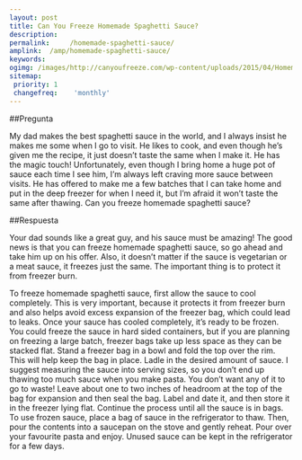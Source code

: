 ```yaml
---
layout: post
title: Can You Freeze Homemade Spaghetti Sauce?  
description: 
permalink:     /homemade-spaghetti-sauce/
amplink:  /amp/homemade-spaghetti-sauce/
keywords: 
ogimg: /images/http://canyoufreeze.com/wp-content/uploads/2015/04/Homemade-Spaghetti-Sauce-300x199.jpg.png
sitemap:
 priority: 1
 changefreq:    'monthly'
---
```




##Pregunta

My dad makes the best spaghetti sauce in the world, and I always insist he makes me some when I go to visit. He likes to cook, and even though he’s given me the recipe, it just doesn’t taste the same when I make it. He has the magic touch! Unfortunately, even though I bring home a huge pot of sauce each time I see him, I’m always left craving more sauce between visits. He has offered to make me a few batches that I can take home and put in the deep freezer for when I need it, but I’m afraid it won’t taste the same after thawing. Can you freeze homemade spaghetti sauce?

##Respuesta

 Your dad sounds like a great guy, and his sauce must be amazing! The good news is that you can freeze homemade spaghetti sauce, so go ahead and take him up on his offer. Also, it doesn’t matter if the sauce is vegetarian or a meat sauce, it freezes just the same. The important thing is to protect it from freezer burn.

To freeze homemade spaghetti sauce, first allow the sauce to cool completely. This is very important, because it protects it from freezer burn and also helps avoid excess expansion of the freezer bag, which could lead to leaks. Once your sauce has cooled completely, it’s ready to be frozen. You could freeze the sauce in hard sided containers, but if you are planning on freezing a large batch, freezer bags take up less space as they can be stacked flat. 
Stand a freezer bag in a bowl and fold the top over the rim. This will help keep the bag in place. Ladle in the desired amount of sauce. I suggest measuring the sauce into serving sizes, so you don’t end up thawing too much sauce when you make pasta. You don’t want any of it to go to waste! Leave about one to two inches of headroom at the top of the bag for expansion and then seal the bag. Label and date it, and then store it in the freezer lying flat. Continue the process until all the sauce is in bags. 
To use frozen sauce, place a bag of sauce in the refrigerator to thaw. Then, pour the contents into a saucepan on the stove and gently reheat. Pour over your favourite pasta and enjoy. Unused sauce can be kept in the refrigerator for a few days. 
